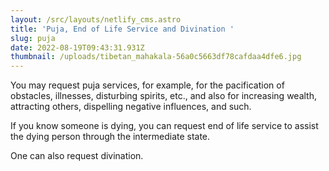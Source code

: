 ```yaml
---
layout: /src/layouts/netlify_cms.astro
title: 'Puja, End of Life Service and Divination '
slug: puja
date: 2022-08-19T09:43:31.931Z
thumbnail: /uploads/tibetan_mahakala-56a0c5663df78cafdaa4dfe6.jpg
---
```


You may request puja services, for example, for the pacification of obstacles, illnesses, disturbing spirits, etc., and also for increasing wealth, attracting others, dispelling negative influences, and such.

If you know someone is dying, you can request end of life service to assist the dying person through the intermediate state.

One can also request divination.
